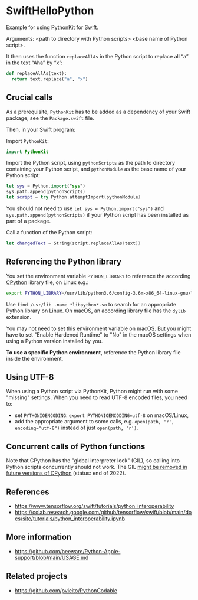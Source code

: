# SwiftHelloPython

Example for using [PythonKit](https://github.com/pvieito/PythonKit) for [Swift](https://www.swift.org).

Arguments: \<path to directory with Python scripts> \<base name of Python script>.

It then uses the function `replaceAllAs` in the Python script to replace all “a” in the text “Aha” by “x”:

```Python
def replaceAllAs(text):
  return text.replace("a", "x")
```

## Crucial calls

As a prerequisite, `PythonKit` has to be added as a dependency of your Swift package, see the `Package.swift` file.

Then, in your Swift program:

Import `PythonKit`:

```Swift
import PythonKit
```

Import the Python script, using `pythonScripts` as the path to directory containing your Python script, and `pythonModule` as the base name of your Python script:

```Swift
let sys = Python.import("sys")
sys.path.append(pythonScripts)
let script = try Python.attemptImport(pythonModule)
```

You should not need to use `let sys = Python.import("sys")` and `sys.path.append(pythonScripts)` if your Python script has been installed as part of a package.

Call a function of the Python script:

```Swift
let changedText = String(script.replaceAllAs(text))
```

## Referencing the Python library

You set the environment variable `PYTHON_LIBRARY` to reference the according [CPython](https://en.wikipedia.org/wiki/CPython) library file, on Linux e.g.:

```bash
export PYTHON_LIBRARY=/usr/lib/python3.6/config-3.6m-x86_64-linux-gnu/libpython3.6.so
```

Use `find /usr/lib -name *libpython*.so` to search for an appropriate Python library on Linux. On macOS, an according library file has the `dylib` extension.

You may not need to set this environment variable on macOS. But you might have to set "Enable Hardened Runtime" to "No" in the macOS settings when using a Python version installed by you.

**To use a specific Python environment**, reference the Python library file inside the environment.

## Using UTF-8

When using a Python script via PythonKit, Python might run with some "missing" settings. When you need to read UTF-8 encoded files, you need to:

- set `PYTHONIOENCODING`: `export PYTHONIOENCODING=utf-8` on macOS/Linux,
- add the appropriate argument to some calls, e.g. `open(path, 'r', encoding="utf-8")` instead of just `open(path, 'r')`.

## Concurrent calls of Python functions

Note that CPython has the "global interpreter lock" (GIL), so calling into Python scripts concurrently should not work. The GIL [might be removed in future versions of CPython](https://pyfound.blogspot.com/2022/05/the-2022-python-language-summit-python_11.html) (status: end of 2022).

## References

- https://www.tensorflow.org/swift/tutorials/python_interoperability
- https://colab.research.google.com/github/tensorflow/swift/blob/main/docs/site/tutorials/python_interoperability.ipynb

## More information

- https://github.com/beeware/Python-Apple-support/blob/main/USAGE.md

## Related projects

- https://github.com/pvieito/PythonCodable

